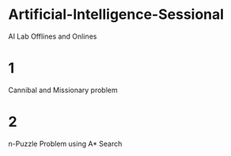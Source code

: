 # Artificial-Intelligence-Sessional
AI Lab Offlines and Onlines

# 1 
Cannibal and Missionary problem

# 2 
n-Puzzle Problem using A* Search
